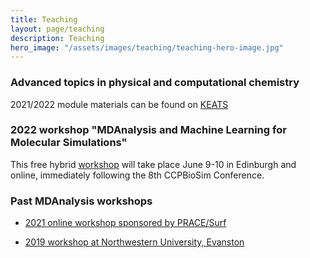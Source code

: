 ```yaml
---
title: Teaching
layout: page/teaching
description: Teaching
hero_image: "/assets/images/teaching/teaching-hero-image.jpg"
---
```


### Advanced topics in physical and computational chemistry

2021/2022 module materials can be found on [KEATS](https://keats.kcl.ac.uk/course/view.php?id=93486)

### 2022 workshop "MDAnalysis and Machine Learning for Molecular Simulations"

This free hybrid [workshop](https://www.ccpbiosim.ac.uk/events/eventdetail/138/-/8th-annual-ccpbiosim-conference-frontiers-in-biomolecular-simulation-2022) will take place June 9-10 in Edinburgh and online, immediately following the 8th CCPBioSim Conference.

### Past MDAnalysis workshops

- [2021 online workshop sponsored by PRACE/Surf](https://github.com/MDAnalysis/WorkshopPrace2021)

- [2019 workshop at Northwestern University, Evanston](https://github.com/MDAnalysis/WorkshopHackathon2018)


